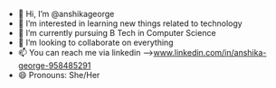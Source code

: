 - 👋 Hi, I’m @anshikageorge
- 👀 I’m interested in learning new things related to technology
- 🌱 I’m currently pursuing B Tech in Computer Science
- 💞️ I’m looking to collaborate on everything
- 📫 You can reach me via linkedin -->www.linkedin.com/in/anshika-george-958485291
- 😄 Pronouns: She/Her

<!---
anshikageorge/anshikageorge is a ✨ special ✨ repository because its `README.md` (this file) appears on your GitHub profile.
You can click the Preview link to take a look at your changes.
--->
